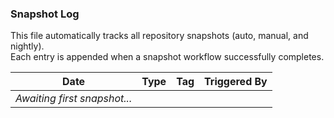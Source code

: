 ### Snapshot Log

This file automatically tracks all repository snapshots (auto, manual, and nightly).  
Each entry is appended when a snapshot workflow successfully completes.

| Date | Type | Tag | Triggered By |
|------|------|-----|--------------|
| _Awaiting first snapshot..._ |  |  |  |
